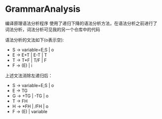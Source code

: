 # GrammarAnalysis
编译原理语法分析程序
使用了递归下降的语法分析方法，在语法分析之前进行了词法分析，词法分析可见我的另一个仓库中的代码

语法分析的文法如下(o表示空):
* S -> variable=E;S | o	
* E -> E+T | E-T | T	
* T -> T*F | T/F | F	
* F -> (E) | i	

上述文法消除左递归后：	
* S -> variable=E;S | o	
* E -> TG	
* G -> +TG | -TG | o	
* T -> FH	
* H -> *FH | /FH | o	
* F -> (E) | variable	
